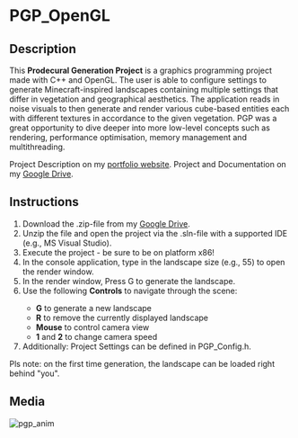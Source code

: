 # PGP_OpenGL

## Description

This <b>Prodecural Generation Project</b> is a graphics programming project made with C++ and OpenGL. The user is able to configure settings to generate Minecraft-inspired landscapes containing multiple settings that differ in vegetation and geographical aesthetics.
The application reads in noise visuals to then generate and render various cube-based entities each with different textures in accordance to the given vegetation. PGP was a great opportunity to dive deeper into more low-level concepts such as rendering, performance optimisation, memory management and multithreading.

Project Description on my <a href="https://michael-gebhart.com/projects/PGP.html">portfolio website</a>.
Project and Documentation on my <a href="https://drive.google.com/drive/folders/1D6GbXNsoCSvGSosJ7Im4Ap7GzGTJWdXM">Google Drive</a>.

## Instructions

<ol>
<li>Download the .zip-file from my <a href="https://drive.google.com/drive/folders/1D6GbXNsoCSvGSosJ7Im4Ap7GzGTJWdXM">Google Drive</a>.</li>
<li>Unzip the file and open the project via the .sln-file with a supported IDE (e.g., MS Visual Studio).</li>
<li>Execute the project - be sure to be on platform x86!</li>
<li>In the console application, type in the landscape size (e.g., 55) to open the render window.</li>
<li>In the render window, Press G to generate the landscape.</li>
<li>Use the following <b>Controls</b> to navigate through the scene:</li>
<ul>
  <li><b>G</b> to generate a new landscape</li>
  <li><b>R</b> to remove the currently displayed landscape</li>
  <li><b>Mouse</b> to control camera view</li>
  <li><b>1</b> and <b>2</b> to change camera speed</li>
</ul>
<li>Additionally: Project Settings can be defined in PGP_Config.h.</li>
</ol>

Pls note: on the first time generation, the landscape can be loaded right behind "you".

## Media

![pgp_anim](https://user-images.githubusercontent.com/45672199/198697520-18d20623-cddd-4916-8bb9-0985701497c3.gif)
